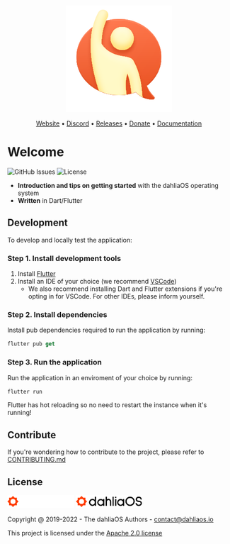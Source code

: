 <p align="center">
  <img src="https://raw.githubusercontent.com/dahliaOS/icons/6efaca333786cdd96a8afa90de5ef7c5aee01c3a/icons/applications/plastic/svg/Welcome.svg" />
</p>

<p align="center">
<a href="https://dahliaos.io">Website</a> •
<a href="https://dahliaos.io/discord">Discord</a> •
<a href="https://dahliaos.io/download">Releases</a> •
<a href="https://dahliaos.io/donate">Donate</a> •
<a href="https://docs.dahliaos.io">Documentation</a>

# Welcome
![GitHub Issues](https://img.shields.io/github/issues/dahliaos/welcome?color=brightgreen)
![License](https://img.shields.io/github/license/dahliaos/welcome?color=brightgreen)

- **Introduction and tips on getting started** with the dahliaOS operating system
- **Written** in Dart/Flutter

## Development

To develop and locally test the application:

### Step 1. Install development tools

1. Install [Flutter](https://docs.flutter.dev/get-started/install)
2. Install an IDE of your choice (we recommend [VSCode](https://code.visualstudio.com/))
    * We also recommend installing Dart and Flutter extensions if you're opting in for VSCode.
    For other IDEs, please inform yourself.

### Step 2. Install dependencies

Install pub dependencies required to run the application by running:

```dart
flutter pub get
```

### Step 3. Run the application

Run the application in an enviroment of your choice by running:

```dart
flutter run
```

Flutter has hot reloading so no need to restart the instance when it's running!

## Contribute

If you're wondering how to contribute to the project, please refer to [CONTRIBUTING.md](CONTRIBUTING.md)

## License

<p align="left">
  <img width="30%" src="https://github.com/dahliaOS/brand/blob/main/dahliaOS/logotype/svg/logotype-dark.svg#gh-dark-mode-only"/>
  <img width="30%" src="https://github.com/dahliaOS/brand/blob/main/dahliaOS/logotype/svg/logotype-light.svg#gh-light-mode-only"/>
</p>

Copyright @ 2019-2022 - The dahliaOS Authors - contact@dahliaos.io

This project is licensed under the [Apache 2.0 license](/LICENSE)
